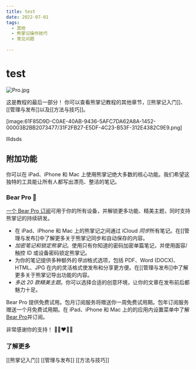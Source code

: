 ```yaml
---
title: test
date: 2022-07-01
tags:
  - 其他 
  - 熊掌记操作技巧 
  - 常见问题 
 
---
```


#  test 
![Pro.jpg](/notes/note_images/63C211F7-626C-404F-9940-10E1E620CCF3-1452-00003AECE09594CC/Pro.jpg)

这是教程的最后一部分！ 你可以查看熊掌记教程的其他章节，[[熊掌记入门]]、[[管理与发布]]以及[[方法与技巧]]。

[image:61F85D9D-C0AE-40AB-9436-5AFC7DA62A8A-1452-00003B2BB2073477/31F2FB27-E5DF-4C23-B53F-312E4382C9E9.png]

llldsds 
## 附加功能
你可以在 iPad、iPhone 和 Mac 上使用熊掌记绝大多数的核心功能。我们希望这独特的工具能让所有人都写出漂亮、整洁的笔记。

### Bear Pro 🚀
[一个 Bear Pro 订阅](bear://x-callback-url/open-bear-pro)可用于你的所有设备，并解锁更多功能、精美主题，同时支持熊掌记的持续研发。

* 在 iPad、iPhone 和 Mac 上的熊掌记之间通过 iCloud *同步*所有笔记。在[[管理与发布]]中了解更多关于熊掌记同步和自动保存的内容。
* *加密笔记和锁定熊掌记*。使用只有你知道的密码加密单篇笔记，并使用面容/触控 ID 或设备密码锁定熊掌记。
* 为你的笔记提供多种额外的*导出*格式选项，包括 PDF、Word (DOCX)、HTML、JPG 在内的灵活格式使发布和分享更方便。在[[管理与发布]]中了解更多关于熊掌记导出功能的内容。
* *多达 20 款精美主题*。你可以选择合适的创意环境，让你的文章在发布前后都魅力十足。

Bear Pro 提供免费试用。包月订阅服务将赠送你一周免费试用期。包年订阅服务赠送一个月免费试用期。在 iPad、iPhone 和 Mac 上的的应用内设置菜单中了解[Bear Pro](bear://x-callback-url/open-bear-pro)并订阅。

非常感谢你的支持！
🐻🎉❤️📝😊

### 了解更多
[[熊掌记入门]]
[[管理与发布]]
[[方法与技巧]]

